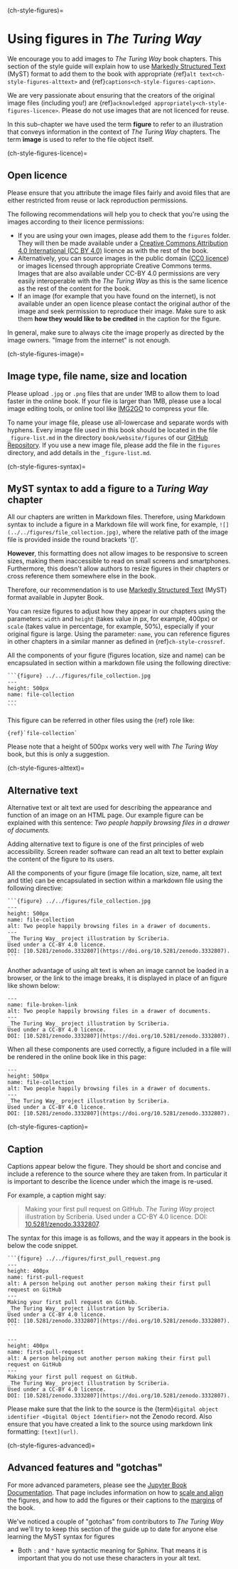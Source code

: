 (ch-style-figures)=
# Using figures in _The Turing Way_

We encourage you to add images to _The Turing Way_ book chapters.
This section of the style guide will explain how to use [Markedly Structured Text](https://myst-parser.readthedocs.io/en/latest/) (MyST) format to add them to the book with appropriate {ref}`alt text<ch-style-figures-alttext>` and {ref}`captions<ch-style-figures-caption>`.

We are very passionate about ensuring that the creators of the original image files (including you!) are {ref}`acknowledged appropriately<ch-style-figures-licence>`.
Please do not use images that are not licenced for reuse.

In this sub-chapter we have used the term **figure** to refer to an illustration that conveys information in the context of _The Turing Way_ chapters.
The term **image** is used to refer to the file object itself.

(ch-style-figures-licence)=
## Open licence

Please ensure that you attribute the image files fairly and avoid files that are either restricted from reuse or lack reproduction permissions.

The following recommendations will help you to check that you're using the images according to their licence permissions:

* If you are using your own images, please add them to the `figures` folder.
  They will then be made available under a [Creative Commons Attribution 4.0 International (CC BY 4.0)](https://creativecommons.org/licenses/by/4.0/deed.ast) licence as with the rest of the book.
* Alternatively, you can source images in the public domain ([CC0 licence](https://creativecommons.org/share-your-work/public-domain/cc0)) or images licensed through appropriate Creative Commons terms.
  Images that are also available under CC-BY 4.0 permissions are very easily interoperable with the _The Turing Way_ as this is the same licence as the rest of the content for the book.
* If an image (for example that you have found on the internet), is not available under an open licence please contact the original author of the image and seek permission to reproduce their image.
  Make sure to ask them **how they would like to be credited** in the caption for the figure.

In general, make sure to always cite the image properly as directed by the image owners.
"Image from the internet" is not enough.

(ch-style-figures-image)=
## Image type, file name, size and location

Please upload `.jpg` or `.png` files that are under 1MB to allow them to load faster in the online book.
If your file is larger than 1MB, please use a local image editing tools, or online tool like [IMG2GO](https://www.img2go.com/compress-image) to compress your file.

To name your image file, please use all-lowercase and separate words with hyphens.
Every image file used in this book should be located in the file `_figure-list.md` in the directory `book/website/figures` of our [GitHub Repository](https://github.com/alan-turing-institute/the-turing-way/tree/master/book/website/figures).
If you use a new image file, please add the file in the `figures` directory, and add details in the `_figure-list.md`.

(ch-style-figures-syntax)=
## MyST syntax to add a figure to a _Turing Way_ chapter

All our chapters are written in Markdown files.
Therefore, using Markdown syntax to include a figure in a Markdown file will work fine, for example, `![](../../figures/file_collection.jpg)`, where the relative path of the image file is provided inside the round brackets '()'.

**However**, this formatting does not allow images to be responsive to screen sizes, making them inaccessible to read on small screens and smartphones.
Furthermore, this doesn't allow authors to resize figures in their chapters or cross reference them somewhere else in the book.

Therefore, our recommendation is to use [Markedly Structured Text](https://myst-parser.readthedocs.io/en/latest/) (MyST) format available in Jupyter Book.

You can resize figures to adjust how they appear in our chapters using the parameters: `width` and `height` (takes value in px, for example, 400px) or `scale` (takes value in percentage, for example, 50%), especially if your original figure is large.
Using the parameter: `name`, you can reference figures in other chapters in a similar manner as defined in {ref}`ch-style-crossref`.

All the components of your figure (figures location, size and name) can be encapsulated in section within a markdown file using the following directive:

````
```{figure} ../../figures/file_collection.jpg
---
height: 500px
name: file-collection
---
```
````

This figure can be referred in other files using the {ref} role like:

```
{ref}`file-collection`
```

Please note that a height of 500px works very well with _The Turing Way_ book, but this is only a suggestion.

(ch-style-figures-alttext)=
## Alternative text

Alternative text or alt text are used for describing the appearance and function of an image on an HTML page.
Our example figure can be explained with this sentence: *Two people happily browsing files in a drawer of documents.*

Adding alternative text to figure is one of the first principles of web accessibility.
Screen reader software can read an alt text to better explain the content of the figure to its users.

All the components of your figure (image file location, size, name, alt text and title) can be encapsulated in section within a markdown file using the following directive:

````
```{figure} ../../figures/file_collection.jpg
---
height: 500px
name: file-collection
alt: Two people happily browsing files in a drawer of documents.
---
_The Turing Way_ project illustration by Scriberia.
Used under a CC-BY 4.0 licence.
DOI: [10.5281/zenodo.3332807](https://doi.org/10.5281/zenodo.3332807).
```
````

Another advantage of using alt text is when an image cannot be loaded in a browser, or the link to the image breaks, it is displayed in place of an figure like shown below:

```{figure} ../../figures/alt_text_demo.png
---
name: file-broken-link
alt: Two people happily browsing files in a drawer of documents.
---
_The Turing Way_ project illustration by Scriberia.
Used under a CC-BY 4.0 licence.
DOI: [10.5281/zenodo.3332807](https://doi.org/10.5281/zenodo.3332807).
```

When all these components are used correctly, a figure included in a file will be rendered in the online book like in this page:

```{figure} ../../figures/file_collection.jpg
---
height: 500px
name: file-collection
alt: Two people happily browsing files in a drawer of documents.
---
_The Turing Way_ project illustration by Scriberia.
Used under a CC-BY 4.0 licence.
DOI: [10.5281/zenodo.3332807](https://doi.org/10.5281/zenodo.3332807).
```

(ch-style-figures-caption)=
## Caption

Captions appear below the figure.
They should be short and concise and include a reference to the source where they are taken from.
In particular it is important to describe the licence under which the image is re-used.

For example, a caption might say:

> Making your first pull request on GitHub.
> _The Turing Way_ project illustration by Scriberia.
> Used under a CC-BY 4.0 licence.
> DOI: [10.5281/zenodo.3332807](https://doi.org/10.5281/zenodo.3332807).

The syntax for this image is as follows, and the way it appears in the book is below the code snippet.

````
```{figure} ../../figures/first_pull_request.png
---
height: 400px
name: first-pull-request
alt: A person helping out another person making their first pull request on GitHub
---
Making your first pull request on GitHub.
_The Turing Way_ project illustration by Scriberia.
Used under a CC-BY 4.0 licence.
DOI: [10.5281/zenodo.3332807](https://doi.org/10.5281/zenodo.3332807).
```
````

```{figure} ../../figures/first_pull_request.png
---
height: 400px
name: first-pull-request
alt: A person helping out another person making their first pull request on GitHub
---
Making your first pull request on GitHub.
_The Turing Way_ project illustration by Scriberia.
Used under a CC-BY 4.0 licence.
DOI: [10.5281/zenodo.3332807](https://doi.org/10.5281/zenodo.3332807).
```

Please make sure that the link to the source is the {term}`digital object identifier <Digital Object Identifier>` not the Zenodo record.
Also ensure that you have created a link to the source using markdown link formatting: `[text](url)`.

(ch-style-figures-advanced)=
## Advanced features and "gotchas"

For more advanced parameters, please see the [Jupyter Book Documentation](https://jupyterbook.org/content/figures.html).
That page includes information on how to [scale and align](https://jupyterbook.org/content/figures.html#figure-scaling-and-aligning) the figures, and how to add the figures or their captions to the [margins](https://jupyterbook.org/content/figures.html#margin-captions-and-figures) of the book.

We've noticed a couple of "gotchas" from contributors to _The Turing Way_ and we'll try to keep this section of the guide up to date for anyone else learning the MyST syntax for figures

* Both `:` and `"` have syntactic meaning for Sphinx.
  That means it is important that you do not use these characters in your alt text.
